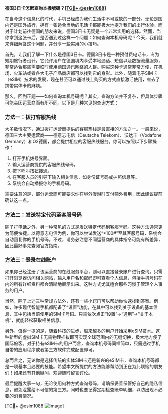 **德国3日卡怎麽查詢本機號碼？[[TG💪+ @esim1088](https://t.me/s/esim1088)]**

在当今这个信息化的时代，手机已经成为我们生活中不可或缺的一部分。无论是国内还是国外旅行，拥有一张适合当地的电话卡都能极大地提升我们的出行体验。而对于计划前往德国的朋友来说，德国3日卡无疑是一个非常实用的选择。然而，当你拿到这张卡后，是否遇到过这样一个问题：如何查询本机号码呢？今天，我们就来详细解答这个问题，并分享一些实用的小技巧。

首先，让我们了解一下什么是德国3日卡。德国3日卡是一种预付费电话卡，专为短期旅行者设计。它允许用户在德国境内享受本地通话、短信以及数据流量服务，非常适合那些需要临时使用德国通讯网络的人群。购买这种卡通常非常方便，在机场、火车站或者各大电子产品商店都可以找到它的身影。此外，随着电子SIM卡（eSIM）技术的发展，现在甚至可以通过线上购买的方式直接激活使用，省去了携带实体卡的麻烦。

那么，回到正题——如何查询本机号码呢？其实，查询方法并不复杂，但具体步骤可能会因运营商而有所不同。以下是几种常见的查询方式：

### 方法一：拨打客服热线
大多数情况下，通过拨打运营商提供的客服热线是最直接的方法之一。一般来说，德国三大主要运营商——德意志电信（Deutsche Telekom）、沃达丰（Vodafone Germany）和O2德国，都会提供相应的客服热线服务。你可以按照以下步骤操作：
1. 打开手机拨号界面。
2. 输入运营商提供的客服热线号码。
3. 按下呼叫按钮接通。
4. 在客服人员的引导下输入相关信息，如身份证号码或护照信息等。
5. 系统会自动播报你的手机号码。

需要注意的是，部分运营商可能要求你在境外漫游时支付额外费用，因此建议提前确认这一点。

### 方法二：发送特定代码至客服号码
除了打电话之外，另一种常见的方式是发送特定代码到客服号码。这种方法通常更为简便快捷。以德意志电信为例，你可以尝试发送“*100#”至其客服号码，系统会自动回复你的手机号码。不过，请务必注意不同运营商的具体指令可能有所差异，因此最好事先查阅官方指南。

### 方法三：登录在线账户
如果你已经注册了该运营商的在线服务平台，则可以直接登录账户进行查询。只需打开浏览器访问相关网站，输入用户名和密码即可查看个人信息，包括手机号码在内的所有详细资料都会清晰地展示出来。这种方式尤其适合那些习惯于管理个人事务的用户。

当然，除了上述三种常规方法外，还有一些小窍门可以帮助你快速找到答案。例如，许多现代智能手机都配备了“设置”功能，在其中可以找到关于设备的基本信息，其中包括当前使用的SIM卡号码。只需依次点击“设置”→“通用”→“关于本机”，就能轻松获取相关信息。

另外，值得一提的是，随着科技的进步，越来越多的用户开始采用eSIM技术。这种新型的虚拟SIM卡无需物理插拔即可实现全球范围内的无缝切换，极大地方便了国际旅客。对于持有eSIM卡的用户而言，查询本机号码同样简单，只需通过手机自带的应用程序或者第三方软件完成配置即可。

总而言之，无论你是选择传统的实体SIM卡还是新兴的eSIM卡，查询本机号码都是一项基本且必要的技能。希望本文所提供的方法能够帮助到正在为此烦恼的朋友们！如果还有其他疑问，欢迎随时留言讨论。

最后提醒大家一句，无论使用何种方式查询号码，请确保妥善保管好自己的隐私信息，避免泄露给不可信的第三方。同时也要记得定期检查账单明细，以防出现不必要的消费情况。

[[TG💪+ @esim1088](https://t.me/s/esim1088) ![Image](https://i.postimg.cc/4NQfJmqS/Snipaste-2025-05-13-00-14-12.png)]